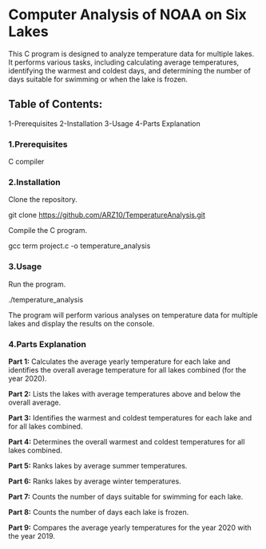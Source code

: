Computer Analysis of NOAA on Six Lakes
====

This C program is designed to analyze temperature data for multiple lakes. It performs various tasks, including calculating average temperatures, identifying the warmest and coldest days, and determining the number of days suitable for swimming or when the lake is frozen.

Table of Contents:
--

1-Prerequisites
2-Installation
3-Usage
4-Parts Explanation

### 1.Prerequisites


C compiler

### 2.Installation

Clone the repository.

git clone https://github.com/ARZ10/TemperatureAnalysis.git

Compile the C program.

gcc term project.c -o temperature_analysis

### 3.Usage

Run the program.

./temperature_analysis

The program will perform various analyses on temperature data for multiple lakes and display the results on the console.

### 4.Parts Explanation

__Part 1:__ Calculates the average yearly temperature for each lake and identifies the overall average temperature for all lakes combined (for the year 2020).

__Part 2:__ Lists the lakes with average temperatures above and below the overall average.

__Part 3:__ Identifies the warmest and coldest temperatures for each lake and for all lakes combined.

__Part 4:__ Determines the overall warmest and coldest temperatures for all lakes combined.

__Part 5:__ Ranks lakes by average summer temperatures.

__Part 6:__ Ranks lakes by average winter temperatures.

__Part 7:__ Counts the number of days suitable for swimming for each lake.

__Part 8:__ Counts the number of days each lake is frozen.

__Part 9:__ Compares the average yearly temperatures for the year 2020 with the year 2019.
